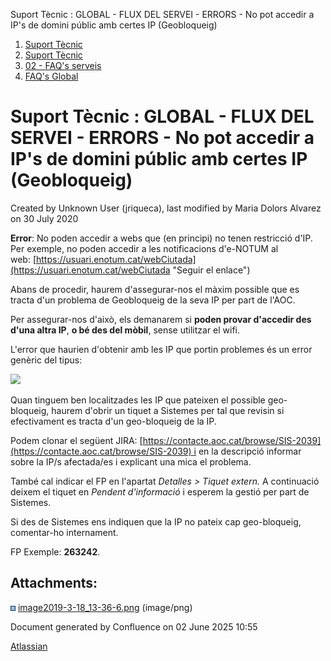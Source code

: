 Suport Tècnic : GLOBAL - FLUX DEL SERVEI - ERRORS - No pot accedir a IP's de domini públic amb certes IP (Geobloqueig)  

1.  [Suport Tècnic](index.html)
2.  [Suport Tècnic](13893782.html)
3.  [02 - FAQ's serveis](26313393.html)
4.  [FAQ's Global](28705585.html)

Suport Tècnic : GLOBAL - FLUX DEL SERVEI - ERRORS - No pot accedir a IP's de domini públic amb certes IP (Geobloqueig)
======================================================================================================================

Created by Unknown User (jriqueca), last modified by Maria Dolors Alvarez on 30 July 2020

**Error**: No poden accedir a webs que (en principi) no tenen restricció d'IP. Per exemple, no poden accedir a les notificacions d'e-NOTUM al web: [https://usuari.enotum.cat/webCiutada](https://usuari.enotum.cat/webCiutada "Seguir el enlace")

Abans de procedir, haurem d'assegurar-nos el màxim possible que es tracta d'un problema de Geobloqueig de la seva IP per part de l'AOC.

Per assegurar-nos d'això, els demanarem si **poden provar d'accedir des d'una altra IP**, **o bé des del mòbil**, sense utilitzar el wifi. 

L'error que haurien d'obtenir amb les IP que portin problemes és un error genèric del tipus:

![](attachments/26313642/26316155.png)

  

Quan tinguem ben localitzades les IP que pateixen el possible geo-bloqueig, haurem d'obrir un tiquet a Sistemes per tal que revisin si efectivament es tracta d'un geo-bloqueig de la IP.

Podem clonar el següent JIRA: [https://contacte.aoc.cat/browse/SIS-2039](https://contacte.aoc.cat/browse/SIS-2039) i en la descripció informar sobre la IP/s afectada/es i explicant una mica el problema.

També cal indicar el FP en l'apartat _Detalles > Tiquet extern._ A continuació deixem el tiquet en _Pendent d'informació_ i esperem la gestió per part de Sistemes.

Si des de Sistemes ens indiquen que la IP no pateix cap geo-bloqueig, comentar-ho internament.

  

FP Exemple: **263242**.

Attachments:
------------

![](images/icons/bullet_blue.gif) [image2019-3-18\_13-36-6.png](attachments/26313642/26316155.png) (image/png)  

Document generated by Confluence on 02 June 2025 10:55

[Atlassian](http://www.atlassian.com/)